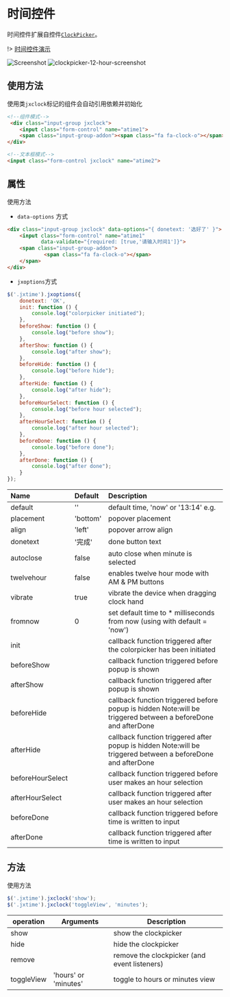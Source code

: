 # 时间控件

时间控件扩展自控件[`ClockPicker`](https://github.com/weareoutman/clockpicker)。

!> [时间控件演示](../demo/docs/jx-time.html)

![Screenshot](http://weareoutman.github.io/clockpicker/assets/images/screenshot-1.png)
![clockpicker-12-hour-screenshot](https://cloud.githubusercontent.com/assets/5218249/3613434/03da9888-0db8-11e4-8bdb-dbabb5e91e5c.png)

## 使用方法

使用类`jxclock`标记的组件会自动引用依赖并初始化
```html
<!--组件模式-->
 <div class="input-group jxclock">
    <input class="form-control" name="atime1">
    <span class="input-group-addon"><span class="fa fa-clock-o"></span></span>
</div>

<!--文本框模式-->
<input class="form-control jxclock" name="atime2">
```

## 属性

使用方法

- `data-options` 方式
```html
<div class="input-group jxclock" data-options="{ donetext: '选好了' }">
    <input class="form-control" name="atime1"
           data-validate="{required: [true,'请输入时间1']}">
    <span class="input-group-addon">
            <span class="fa fa-clock-o"></span>
    </span>
</div>
```

- `jxoptions`方式
```js
$('.jxtime').jxoptions({
    donetext: 'OK',
    init: function () {
        console.log("colorpicker initiated");
    },
    beforeShow: function () {
        console.log("before show");
    },
    afterShow: function () {
        console.log("after show");
    },
    beforeHide: function () {
        console.log("before hide");
    },
    afterHide: function () {
        console.log("after hide");
    },
    beforeHourSelect: function () {
        console.log("before hour selected");
    },
    afterHourSelect: function () {
        console.log("after hour selected");
    },
    beforeDone: function () {
        console.log("before done");
    },
    afterDone: function () {
        console.log("after done");
    }
});
```


| Name | Default | Description |
| :---- | :------- | :----------- |
| default | '' | default time, 'now' or '13:14' e.g. |
| placement | 'bottom' | popover placement |
| align | 'left' | popover arrow align |
| donetext | '完成' | done button text |
| autoclose | false | auto close when minute is selected |
| twelvehour | false | enables twelve hour mode with AM & PM buttons |
| vibrate | true | vibrate the device when dragging clock hand |
| fromnow | 0 | set default time to * milliseconds from now (using with default = 'now') |
| init | | callback function triggered after the colorpicker has been initiated |
| beforeShow | | callback function triggered before popup is shown |
| afterShow | | callback function triggered after popup is shown |
| beforeHide | | callback function triggered before popup is hidden Note:will be triggered between a beforeDone and afterDone |
| afterHide | | callback function triggered after popup is hidden Note:will be triggered between a beforeDone and afterDone |
| beforeHourSelect | | callback function triggered before user makes an hour selection |
| afterHourSelect | | callback function triggered after user makes an hour selection |
| beforeDone | | callback function triggered before time is written to input |
| afterDone | | callback function triggered after time is written to input |

## 方法

使用方法
```js
$('.jxtime').jxclock('show');
$('.jxtime').jxclock('toggleView', 'minutes');
```

| operation | Arguments | Description |
| --------- | --------- | ----------- |
| show |   | show the clockpicker |
| hide |   | hide the clockpicker |
| remove |   | remove the clockpicker (and event listeners) |
| toggleView | 'hours' or 'minutes' | toggle to hours or minutes view |
